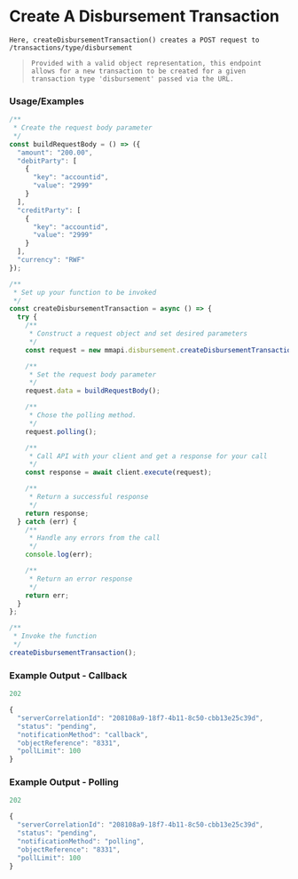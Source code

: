 # Create A Disbursement Transaction

`Here, createDisbursementTransaction() creates a POST request to /transactions/type/disbursement`

> `Provided with a valid object representation, this endpoint allows for a new transaction to be created for a given transaction type 'disbursement' passed via the URL.`

### Usage/Examples

```javascript
/**
 * Create the request body parameter
 */
const buildRequestBody = () => ({
  "amount": "200.00",
  "debitParty": [
    {
      "key": "accountid",
      "value": "2999"
    }
  ],
  "creditParty": [
    {
      "key": "accountid",
      "value": "2999"
    }
  ],
  "currency": "RWF"
});

/**
 * Set up your function to be invoked
 */
const createDisbursementTransaction = async () => {
  try {
    /**
     * Construct a request object and set desired parameters
     */
    const request = new mmapi.disbursement.createDisbursementTransaction();

    /**
     * Set the request body parameter
     */
    request.data = buildRequestBody();

    /**
     * Chose the polling method.
     */
    request.polling();

    /**
     * Call API with your client and get a response for your call
     */
    const response = await client.execute(request);

    /**
     * Return a successful response
     */
    return response;
  } catch (err) {
    /**
     * Handle any errors from the call
     */
    console.log(err);

    /**
     * Return an error response
     */
    return err;
  }
};

/**
 * Invoke the function
 */
createDisbursementTransaction();
```

### Example Output - Callback
```javascript
202

{
  "serverCorrelationId": "208108a9-18f7-4b11-8c50-cbb13e25c39d",
  "status": "pending",
  "notificationMethod": "callback",
  "objectReference": "8331",
  "pollLimit": 100
}
```

### Example Output - Polling
```javascript
202

{
  "serverCorrelationId": "208108a9-18f7-4b11-8c50-cbb13e25c39d",
  "status": "pending",
  "notificationMethod": "polling",
  "objectReference": "8331",
  "pollLimit": 100
}
```